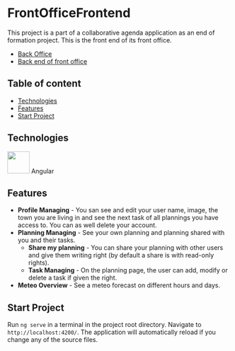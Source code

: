 # FrontOfficeFrontend

  This project is a part of a collaborative agenda application as an end of formation project. This is the front end of its front office.

  * [Back Office](https://github.com/Scralblacks/Back_Office_Fil_Rouge)
  * [Back end of front office](https://github.com/FabriceT95/FrontOffice_Planning)
  
## Table of content

  * [Technologies](#technologies)
  * [Features](#features)
  * [Start Project](#start-project)

## Technologies

  <img width=50px src="https://angular.io/assets/images/logos/angularjs/AngularJS-Shield.svg" atl="angular-icon"> Angular

## Features

  * **Profile Managing** - You san see and edit your user name, image, the town you are living in and see the next task of all plannings you have access to. You can as well delete your account.
  * **Planning Managing** - See your own planning and planning shared with you and their tasks.
    * **Share my planning** - You can share your planning with other users and give them writing right (by default a share is with read-only rights).
    * **Task Managing** - On the planning page, the user can add, modify or delete a task if given the right.
  * **Meteo Overview** - See a meteo forecast on different hours and days.

## Start Project

  Run `ng serve` in a terminal in the project root directory. Navigate to `http://localhost:4200/`. The application will automatically reload if you change any of the source files.
